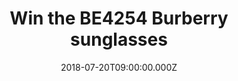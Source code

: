 ---
campaign-uuid: "c-f17219ce-999e-4b23-abbf-32cbc0a46b9a"
type: "Preview"
category: "Gifts"
date: "2018-07-20T09:00:00.000Z"
end-date: "2018-09-20T23:59:00.000Z"
disable-form: false
is_promoted: false
has_entry_page: true
title: "Win the BE4254 Burberry sunglasses"
competition-description: "<p>Since its inception in 1856, Burberry has extended its\
  \ signature trench coat collections to a versatile range of ready-to-wear and accessories,\
  \ embracing its quintessentially British style in each piece. The BE4254 sunglasses\
  \ provide a comfortable fit and we want you to feel comfortable and stylish at the\
  \ same time.</p> \n<p>Don’t miss out the chance of winning the brand new BE4254\
  \ Burberry sunglasses</p>\n<p>Feel smart with Burberry.</p>\n"
hero-header: "Win the BE4254 Burberry sunglasses"
terms-confirmation: "N/A"
banner-img: "https://assets.expresslyapp.com/asset-b9137de6-1dbd-49e2-96b8-1ec1eacdd6b0.jpg"
logo-left-href: "http://burberry.com"
logo-left-image: "https://assets.expresslyapp.com/6ba40880-9db3-417b-a9c7-8462b1079bf8-thumb.png"
logo-left-title: "Burberry"
bg-image-hero: "https://assets.expresslyapp.com/asset-823c732b-e6f6-4cd2-b491-1365df1cc1ba.jpg"
bg-image-first: "https://assets.expresslyapp.com/asset-2101aa49-6cfb-4ad5-91f9-6e00d6240598.jpg"
bg-image-second: "https://assets.expresslyapp.com/asset-cac704a5-f7bf-4dd6-8f99-3469e701cb26.jpg"
section1-content: "<p>Britain's most stratospheric fashion success, Burberry, combines\
  \ tradition with innovation.</p>\n<p>The luxury fashion house champions heritage\
  \ and craft through each of its collections. Burberry women's is no exception, as\
  \ the brand continues its innovation of the iconic trench coat & amazing accessories.</p>\n"
section2-content: "<p>Cut to a flattering pilot shape, the BE4254 sunglasses provide\
  \ a comfortable fit with their acetate build and refined nose bridge, while the\
  \ arms are decorated with a faded check print, adding understated luxury to casual\
  \ codes. The perfect gift for the summer.</p>\n<p>Enter the form below and feel\
  \ the Burberry experience through your eyes with the BE4254 sunglasses.</p>\n"
entry-title: "Win the BE4254 Burberry sunglasses"
entry-content: "<p>Enter the draw to win the BE4254 Burberry sunglasses by completing\
  \ the form below before 23:59 on 20th of September 2018.</p>\n"
has-winner: false
prize-description: "BE4254 Burberry sunglasses"
special-conditions: "Multiple entries are allowed up to one every day."
country-restrictions:
- "GB"
---